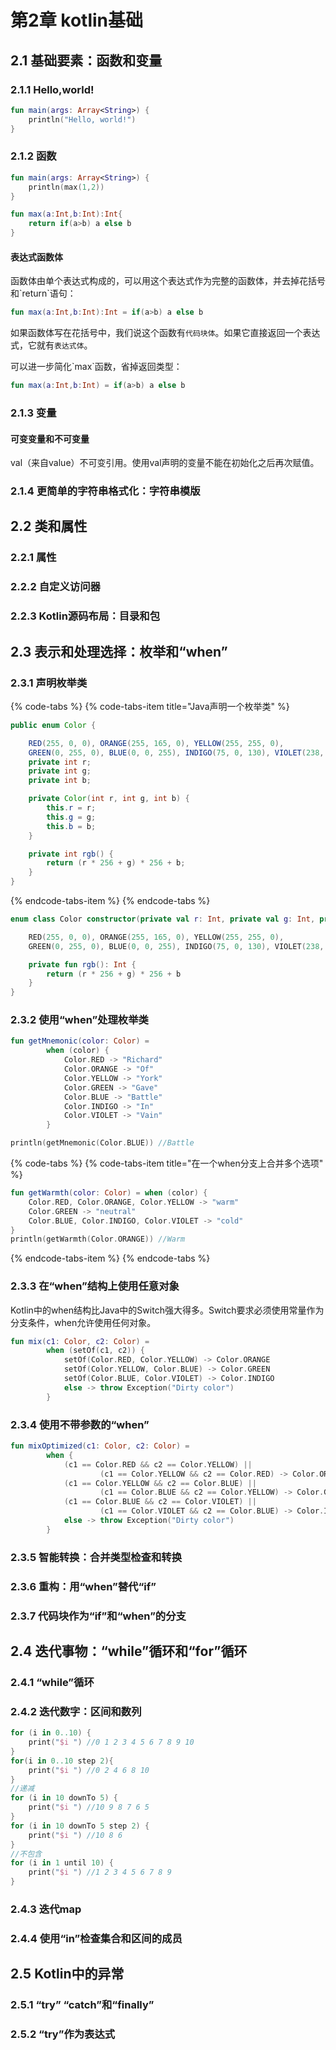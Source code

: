 # 第2章 kotlin基础

## 2.1 基础要素：函数和变量

### 2.1.1 Hello,world!

```kotlin
fun main(args: Array<String>) {
    println("Hello, world!")
}
```

### 2.1.2 函数

```kotlin
fun main(args: Array<String>) {
    println(max(1,2))
}

fun max(a:Int,b:Int):Int{
    return if(a>b) a else b
}
```

#### 表达式函数体

函数体由单个表达式构成的，可以用这个表达式作为完整的函数体，并去掉花括号和\`return\`语句：

```kotlin
fun max(a:Int,b:Int):Int = if(a>b) a else b
```

如果函数体写在花括号中，我们说这个函数有`代码块体`。如果它直接返回一个表达式，它就有`表达式体`。

可以进一步简化\`max\`函数，省掉返回类型：

```kotlin
fun max(a:Int,b:Int) = if(a>b) a else b
```

### 2.1.3 变量

#### 可变变量和不可变量

val（来自value）不可变引用。使用val声明的变量不能在初始化之后再次赋值。

### 2.1.4  更简单的字符串格式化：字符串模版

## 2.2 类和属性

### 2.2.1 属性

### 2.2.2 自定义访问器

### 2.2.3 Kotlin源码布局：目录和包

## 2.3 表示和处理选择：枚举和“when”

### 2.3.1 声明枚举类

{% code-tabs %}
{% code-tabs-item title="Java声明一个枚举类" %}
```java
public enum Color {

    RED(255, 0, 0), ORANGE(255, 165, 0), YELLOW(255, 255, 0),
    GREEN(0, 255, 0), BLUE(0, 0, 255), INDIGO(75, 0, 130), VIOLET(238, 130, 238);
    private int r;
    private int g;
    private int b;

    private Color(int r, int g, int b) {
        this.r = r;
        this.g = g;
        this.b = b;
    }

    private int rgb() {
        return (r * 256 + g) * 256 + b;
    }
}
```
{% endcode-tabs-item %}
{% endcode-tabs %}

```kotlin
enum class Color constructor(private val r: Int, private val g: Int, private val b: Int) {

    RED(255, 0, 0), ORANGE(255, 165, 0), YELLOW(255, 255, 0),
    GREEN(0, 255, 0), BLUE(0, 0, 255), INDIGO(75, 0, 130), VIOLET(238, 130, 238);

    private fun rgb(): Int {
        return (r * 256 + g) * 256 + b
    }
}
```

### 2.3.2 使用“when”处理枚举类

```kotlin
fun getMnemonic(color: Color) =
        when (color) {
            Color.RED -> "Richard"
            Color.ORANGE -> "Of"
            Color.YELLOW -> "York"
            Color.GREEN -> "Gave"
            Color.BLUE -> "Battle"
            Color.INDIGO -> "In"
            Color.VIOLET -> "Vain"
        }

println(getMnemonic(Color.BLUE)) //Battle
```

{% code-tabs %}
{% code-tabs-item title="在一个when分支上合并多个选项" %}
```kotlin
fun getWarmth(color: Color) = when (color) {
    Color.RED, Color.ORANGE, Color.YELLOW -> "warm"
    Color.GREEN -> "neutral"
    Color.BLUE, Color.INDIGO, Color.VIOLET -> "cold"
}
println(getWarmth(Color.ORANGE)) //Warm
```
{% endcode-tabs-item %}
{% endcode-tabs %}

### 2.3.3 在“when”结构上使用任意对象

Kotlin中的when结构比Java中的Switch强大得多。Switch要求必须使用常量作为分支条件，when允许使用任何对象。

```kotlin
fun mix(c1: Color, c2: Color) =
        when (setOf(c1, c2)) {
            setOf(Color.RED, Color.YELLOW) -> Color.ORANGE
            setOf(Color.YELLOW, Color.BLUE) -> Color.GREEN
            setOf(Color.BLUE, Color.VIOLET) -> Color.INDIGO
            else -> throw Exception("Dirty color")
        }
```

### 2.3.4 使用不带参数的“when”

```kotlin
fun mixOptimized(c1: Color, c2: Color) =
        when {
            (c1 == Color.RED && c2 == Color.YELLOW) ||
                    (c1 == Color.YELLOW && c2 == Color.RED) -> Color.ORANGE
            (c1 == Color.YELLOW && c2 == Color.BLUE) ||
                    (c1 == Color.BLUE && c2 == Color.YELLOW) -> Color.GREEN
            (c1 == Color.BLUE && c2 == Color.VIOLET) ||
                    (c1 == Color.VIOLET && c2 == Color.BLUE) -> Color.INDIGO
            else -> throw Exception("Dirty color")
        }
```

### 2.3.5 智能转换：合并类型检查和转换

### 2.3.6 重构：用“when”替代“if”

### 2.3.7 代码块作为“if”和“when”的分支

## 2.4 迭代事物：“while”循环和“for”循环

### 2.4.1 “while”循环

### 2.4.2 迭代数字：区间和数列

```kotlin
for (i in 0..10) {
    print("$i ") //0 1 2 3 4 5 6 7 8 9 10 
}
for(i in 0..10 step 2){
    print("$i ") //0 2 4 6 8 10
}
//递减
for (i in 10 downTo 5) {
    print("$i ") //10 9 8 7 6 5 
}
for (i in 10 downTo 5 step 2) {
    print("$i ") //10 8 6 
}
//不包含
for (i in 1 until 10) {
    print("$i ") //1 2 3 4 5 6 7 8 9
}
```

### 2.4.3 迭代map

### 2.4.4 使用“in”检查集合和区间的成员

## 2.5 Kotlin中的异常

### 2.5.1 “try” “catch”和“finally”

### 2.5.2 “try”作为表达式

